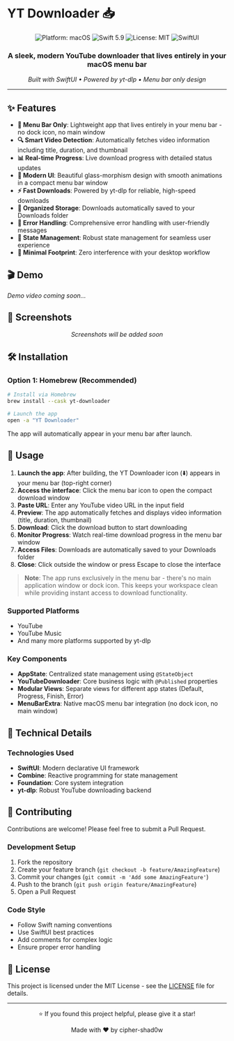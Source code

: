 # YT Downloader 📥

<div align="center">
  <img src="https://img.shields.io/badge/Platform-macOS-blue?style=for-the-badge&logo=apple" alt="Platform: macOS">
  <img src="https://img.shields.io/badge/Swift-5.9-orange?style=for-the-badge&logo=swift" alt="Swift 5.9">
  <img src="https://img.shields.io/badge/License-MIT-green?style=for-the-badge" alt="License: MIT">
  <img src="https://img.shields.io/badge/UI-SwiftUI-purple?style=for-the-badge&logo=swift" alt="SwiftUI">
</div>

<div align="center">
  <h3>A sleek, modern YouTube downloader that lives entirely in your macOS menu bar</h3>
  <p><em>Built with SwiftUI • Powered by yt-dlp • Menu bar only design</em></p>
</div>

---

## ✨ Features

- **🎯 Menu Bar Only**: Lightweight app that lives entirely in your menu bar - no dock icon, no main window
- **🔍 Smart Video Detection**: Automatically fetches video information including title, duration, and thumbnail
- **📊 Real-time Progress**: Live download progress with detailed status updates
- **🎨 Modern UI**: Beautiful glass-morphism design with smooth animations in a compact menu bar window
- **⚡ Fast Downloads**: Powered by yt-dlp for reliable, high-speed downloads
- **📁 Organized Storage**: Downloads automatically saved to your Downloads folder
- **🚫 Error Handling**: Comprehensive error handling with user-friendly messages
- **🔄 State Management**: Robust state management for seamless user experience
- **💾 Minimal Footprint**: Zero interference with your desktop workflow

## 🎬 Demo

<!-- Add your demo video here -->
*Demo video coming soon...*

## 📱 Screenshots

<div align="center">
  <!-- Add screenshots here when available -->
  <p><em>Screenshots will be added soon</em></p>
</div>

## 🛠 Installation

### Option 1: Homebrew (Recommended)

```bash
# Install via Homebrew
brew install --cask yt-downloader

# Launch the app
open -a "YT Downloader"
```

The app will automatically appear in your menu bar after launch.

## 🚀 Usage

1. **Launch the app**: After building, the YT Downloader icon (⬇️) appears in your menu bar (top-right corner)
2. **Access the interface**: Click the menu bar icon to open the compact download window
3. **Paste URL**: Enter any YouTube video URL in the input field
4. **Preview**: The app automatically fetches and displays video information (title, duration, thumbnail)
5. **Download**: Click the download button to start downloading
6. **Monitor Progress**: Watch real-time download progress in the menu bar window
7. **Access Files**: Downloads are automatically saved to your Downloads folder
8. **Close**: Click outside the window or press Escape to close the interface

> **Note**: The app runs exclusively in the menu bar - there's no main application window or dock icon. This keeps your workspace clean while providing instant access to download functionality.

### Supported Platforms

- YouTube
- YouTube Music
- And many more platforms supported by yt-dlp

### Key Components

- **AppState**: Centralized state management using `@StateObject`
- **YouTubeDownloader**: Core business logic with `@Published` properties
- **Modular Views**: Separate views for different app states (Default, Progress, Finish, Error)
- **MenuBarExtra**: Native macOS menu bar integration (no dock icon, no main window)

## 🔧 Technical Details

### Technologies Used

- **SwiftUI**: Modern declarative UI framework
- **Combine**: Reactive programming for state management
- **Foundation**: Core system integration
- **yt-dlp**: Robust YouTube downloading backend

## 🤝 Contributing

Contributions are welcome! Please feel free to submit a Pull Request.

### Development Setup

1. Fork the repository
2. Create your feature branch (`git checkout -b feature/AmazingFeature`)
3. Commit your changes (`git commit -m 'Add some AmazingFeature'`)
4. Push to the branch (`git push origin feature/AmazingFeature`)
5. Open a Pull Request

### Code Style

- Follow Swift naming conventions
- Use SwiftUI best practices
- Add comments for complex logic
- Ensure proper error handling

## 📄 License

This project is licensed under the MIT License - see the [LICENSE](LICENSE) file for details.

---

<div align="center">
  <p>⭐ If you found this project helpful, please give it a star!</p>
  <p>Made with ❤️ by cipher-shad0w</p>
</div>